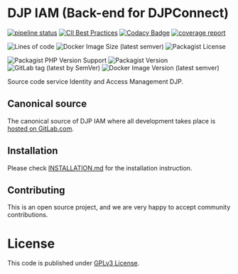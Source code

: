 # DJP IAM (Back-end for DJPConnect)

[![pipeline status](https://gitlab.com/dadangnh/djp-iam/badges/master/pipeline.svg)](https://gitlab.com/dadangnh/djp-iam/-/commits/master)
[![CII Best Practices](https://bestpractices.coreinfrastructure.org/projects/5074/badge)](https://bestpractices.coreinfrastructure.org/projects/5074)
[![Codacy Badge](https://app.codacy.com/project/badge/Grade/44690bc332194c26a94dc8bb062a67f1)](https://www.codacy.com/gl/dadangnh/djp-iam/dashboard?utm_source=gitlab.com&amp;utm_medium=referral&amp;utm_content=dadangnh/djp-iam&amp;utm_campaign=Badge_Grade)
[![coverage report](https://gitlab.com/dadangnh/djp-iam/badges/master/coverage.svg)](https://gitlab.com/dadangnh/djp-iam/-/commits/master)

![Lines of code](https://img.shields.io/tokei/lines/gitlab.com/dadangnh/djp-iam)
![Docker Image Size (latest semver)](https://img.shields.io/docker/image-size/dadang/djp-iam_php)
![Packagist License](https://img.shields.io/packagist/l/dadangnh/iam)

![Packagist PHP Version Support](https://img.shields.io/packagist/php-v/dadangnh/iam)
![Packagist Version](https://img.shields.io/packagist/v/dadangnh/iam)
![GitLab tag (latest by SemVer)](https://img.shields.io/gitlab/v/tag/dadangnh/djp-iam)
![Docker Image Version (latest semver)](https://img.shields.io/docker/v/dadang/djp-iam_php)

Source code service Identity and Access Management DJP.

## Canonical source

The canonical source of DJP IAM where all development takes place is [hosted on GitLab.com](https://gitlab.com/dadangnh/djp-iam).

## Installation

Please check [INSTALLATION.md](INSTALLATION.md) for the installation instruction.

## Contributing

This is an open source project, and we are very happy to accept community contributions.

# License

This code is published under [GPLv3 License](LICENSE).
